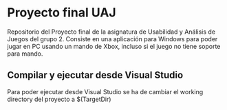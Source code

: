 # Proyecto  final UAJ

Repositorio del Proyecto final de la asignatura de Usabilidad y Análisis de Juegos del grupo 2. Consiste en una aplicación para Windows para poder jugar en PC usando un mando de Xbox, incluso si el juego no tiene soporte para mando.

## Compilar y ejecutar desde Visual Studio
Para poder ejecutar desde Visual Studio se ha de cambiar el working directory del proyecto a $(TargetDir)
